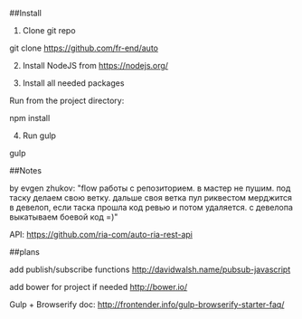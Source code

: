 ##Install

1) Clone git repo

git clone https://github.com/fr-end/auto

2) Install NodeJS from https://nodejs.org/

3) Install all needed packages

Run from the project directory:

npm install 

4) Run gulp

gulp

##Notes

by evgen zhukov:
"flow работы с репозиторием.
в мастер не пушим.
под таску делаем свою ветку.
дальше своя ветка пул риквестом мерджится в девелоп, если таска прошла код ревью и потом удаляется.
с девелопа выкатываем боевой код =)"

API:
https://github.com/ria-com/auto-ria-rest-api

##plans

add publish/subscribe functions http://davidwalsh.name/pubsub-javascript

add bower for project if needed http://bower.io/

Gulp + Browserify doc:
http://frontender.info/gulp-browserify-starter-faq/
